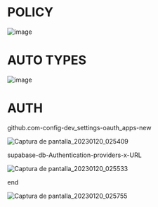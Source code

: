 # POLICY
![image](https://user-images.githubusercontent.com/93483481/213639805-cd8f3f5a-512a-46a4-941b-8b4e634ce775.png)
# AUTO TYPES 
![image](https://user-images.githubusercontent.com/93483481/213643251-45234970-ba29-491e-95af-4e14d08b8c45.png)
# AUTH 
github.com-config-dev_settings-oauth_apps-new

![Captura de pantalla_20230120_025409](https://user-images.githubusercontent.com/93483481/213645339-fde2be93-d4bd-4d32-9036-bc94125dc97e.png)

supabase-db-Authentication-providers-x-URL

![Captura de pantalla_20230120_025533](https://user-images.githubusercontent.com/93483481/213645354-b317165d-b60d-4033-a239-005b040d3c0e.png)

end

![Captura de pantalla_20230120_025755](https://user-images.githubusercontent.com/93483481/213645378-0f85edc5-b4c5-48e6-b728-b255951fe1a5.png)
